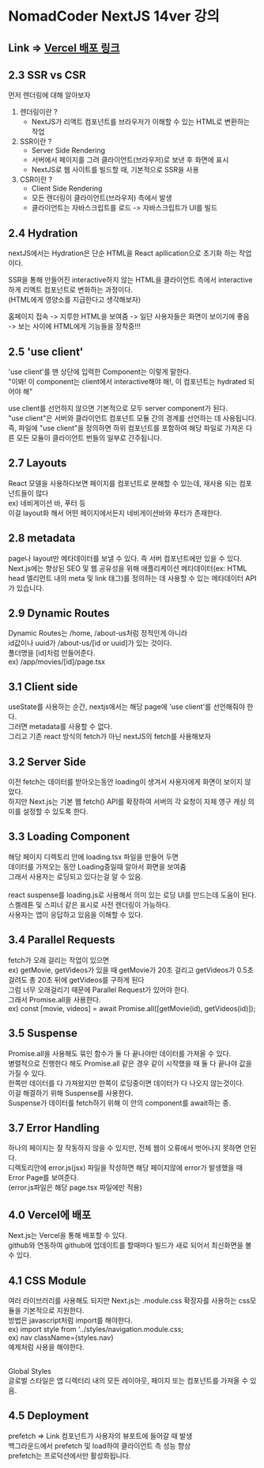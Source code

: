 # NomadCoder NextJS 14ver 강의

## Link => [Vercel 배포 링크](next-js-14-movie-rbxu13w8r-sangdonparks-projects.vercel.app)

## 2.3 SSR vs CSR

먼저 렌더링에 대해 알아보자

1. 렌더링이란 ?
   - NextJS가 리액트 컴포넌트를 브라우저가 이해할 수 있는 HTML로 변환하는 작업
2. SSR이란 ?
   - Server Side Rendering
   - 서버에서 페이지를 그려 클라이언트(브라우저)로 보낸 후 화면에 표시
   - NextJS로 웹 사이트를 빌드할 때, 기본적으로 SSR을 사용
3. CSR이란 ?
   - Client Side Rendering
   - 모든 렌더링이 클라이언트(브라우저) 측에서 발생
   - 클라이언트는 자바스크립트를 로드 -> 자바스크립트가 UI를 빌드

## 2.4 Hydration

nextJS에서는 Hydration은 단순 HTML을 React apllication으로 초기화 하는 작업이다.

SSR을 통해 만들어진 interactive하지 않는 HTML을 클라이언트 측에서 interactive하게 리액트 컴포넌트로 변화하는 과정이다.<br/>
(HTML에게 영양소를 지급한다고 생각해보자)

홈페이지 접속 -> 지루한 HTML을 보여줌 -> 일단 사용자들은 화면이 보이기에 좋음
<br/>-> 보는 사이에 HTML에게 기능들을 장착중!!!

## 2.5 'use client'

'use client'를 맨 상단에 입력한 Component는 이렇게 말한다.
<br/>"이봐! 이 component는 client에서 interactive해야 해!, 이 컴포넌트는 hydrated 되어야 해"

use client를 선언하지 않으면 기본적으로 모두 server component가 된다.<br/>
"use client"은 서버와 클라이언트 컴포넌트 모듈 간의 경계를 선언하는 데 사용됩니다.
즉, 파일에 "use client"을 정의하면 하위 컴포넌트를 포함하여 해당 파일로 가져온 다른 모든 모듈이 클라이언트 번들의 일부로 간주됩니다.

## 2.7 Layouts

React 모델을 사용하다보면 페이지를 컴포넌트로 분해할 수 있는데, 재사용 되는 컴포넌트들이 많다 <br/>
ex) 네비게이션 바, 푸터 등 <br/>
이걸 layout화 해서 어떤 페이지에서든지 네비게이션바와 푸터가 존재한다.

## 2.8 metadata

page나 layout만 메타데이터를 보낼 수 있다. 즉 서버 컴포넌트에만 있을 수 있다.
<br/>
Next.js에는 향상된 SEO 및 웹 공유성을 위해 애플리케이션 메타데이터(ex: HTML head 엘리먼트 내의 meta 및 link 태그)를 정의하는 데 사용할 수 있는 메타데이터 API가 있습니다.

## 2.9 Dynamic Routes

Dynamic Routes는 /home, /about-us처럼 정적인게 아니라
<br/>id값이나 uuid가 /about-us/[id or uuid]가 있는 것이다.
<br/>폴더명을 [id]처럼 만들어준다.
<br/>ex) /app/movies/[id]/page.tsx

## 3.1 Client side

useState를 사용하는 순간, nextjs에서는 해당 page에 'use client'를 선언해줘야 한다.
<br/>그러면 metadata를 사용할 수 없다.
<br/>그리고 기존 react 방식의 fetch가 아닌 nextJS의 fetch를 사용해보자

## 3.2 Server Side

이전 fetch는 데이터를 받아오는동안 loading이 생겨서 사용자에게 화면이 보이지 않았다.
<br/>하지만 Next.js는 기본 웹 fetch() API를 확장하여 서버의 각 요청이 자체 영구 캐싱 의미를 설정할 수 있도록 한다.

## 3.3 Loading Component

해당 페이지 디렉토리 안에 loading.tsx 파일을 만들어 두면
<br/>데이터를 가져오는 동안 Loading중일때 알아서 화면을 보여줌
<br/>그래서 사용자는 로딩되고 있다는걸 알 수 있음.
<br/>
<br/>react suspense를 loading.js로 사용해서 의미 있는 로딩 UI를 만드는데 도움이 된다.
<br/>스켈레톤 및 스피너 같은 표시로 사전 렌더링이 가능하다.
<br/>사용자는 앱이 응답하고 있음을 이해할 수 있다.

## 3.4 Parallel Requests

fetch가 오래 걸리는 작업이 있으면
<br/>ex) getMovie, getVideos가 있을 때 getMovie가 20초 걸리고 getVideos가 0.5초 걸려도 총 20초 뒤에 getVideos를 구하게 된다
<br/>그럼 너무 오래걸리기 때문에 Parallel Request가 있어야 한다.
<br/>그래서 Promise.all을 사용한다.
<br/>ex) const [movie, videos] = await Promise.all([getMovie(id), getVideos(id)]);

## 3.5 Suspense

Promise.all을 사용해도 묶인 함수가 둘 다 끝나야만 데이터를 가져올 수 있다.
<br/>병렬적으로 진행한다 해도 Promise.all 같은 경우 같이 시작했을 때 둘 다 끝나야 값을 가질 수 있다.
<br/>한쪽만 데이터를 다 가져왔지만 한쪽이 로딩중이면 데이터가 다 나오지 않는것이다.
<br/>이걸 해결하기 위해 Suspense를 사용한다.
<br/>Suspense가 데이터를 fetch하기 위해 이 안의 component를 await하는 중.

## 3.7 Error Handling

하나의 페이지는 잘 작동하지 않을 수 있지만, 전체 웹이 오류에서 벗어나지 못하면 안된다.
<br/>디렉토리안에 error.js(jsx) 파일을 작성하면 해당 페이지않에 error가 발생했을 때
<br/> Error Page를 보여준다.
<br/>(error.js파일은 해당 page.tsx 파일에만 적용)

## 4.0 Vercel에 배포

Next.js는 Vercel을 통해 배포할 수 있다.
<br/>github와 연동하여 github에 업데이트를 할때마다 빌드가 새로 되어서 최신화면을 볼 수 있다.

## 4.1 CSS Module

여러 라이브러리를 사용해도 되지만 Next.js는 .module.css 확장자를 사용하는 css모듈을 기본적으로 지원한다.
<br/> 방법은 javascript처럼 import를 해야한다.
<br/> ex) import style from '../styles/navigation.module.css;
<br/> ex) nav className={styles.nav}
<br/> 예제처럼 사용을 해야한다.

<br/> Global Styles
<br/> 글로벌 스타일은 앱 디렉터리 내의 모든 레이아웃, 페이지 또는 컴포넌트를 가져올 수 있음.

## 4.5 Deployment

prefetch => Link 컴포넌트가 사용자의 뷰포트에 들어갈 때 발생
<br/>백그라운드에서 prefetch 및 load하여 클라이언트 측 성능 향상
<br/>prefetch는 프로덕션에서만 활성화됩니다.

